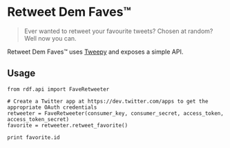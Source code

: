 # Retweet Dem Faves™

> Ever wanted to retweet your favourite tweets? Chosen at random? Well now you can.

Retweet Dem Faves™ uses [Tweepy][tweepy] and exposes a simple API.

## Usage

    from rdf.api import FaveRetweeter

    # Create a Twitter app at https://dev.twitter.com/apps to get the appropriate OAuth credentials
    retweeter = FaveRetweeter(consumer_key, consumer_secret, access_token, access_token_secret)
    favorite = retweeter.retweet_favorite()

    print favorite.id

[tweepy]: http://pypi.python.org/pypi/tweepy
